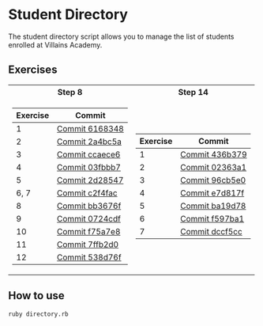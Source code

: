 # Student Directory #

The student directory script allows you to manage the list of students enrolled
at Villains Academy.

## Exercises ##

<table>
<tr><th>Step 8</th><th>Step 14</th></tr>
<tr><td>

| Exercise | Commit |
| - | -- |
| 1 | [Commit 6168348](https://github.com/antcin/student-directory/commit/61683485e95b8c213f0ac89cd1243c77982c184a) |
| 2 | [Commit 2a4bc5a](https://github.com/antcin/student-directory/commit/2a4bc5aef68df81d5d1d82a03e4b6030f48cf803) |
| 3 | [Commit ccaece6](https://github.com/antcin/student-directory/commit/ccaece6df75baf8a51e8f44316714b8d0e1c8f50) |
| 4 | [Commit 03fbbb7](https://github.com/antcin/student-directory/commit/03fbbb7cb0b792014da641a1dafdcb4d15fa175a) |
| 5 | [Commit 2d28547](https://github.com/antcin/student-directory/commit/2d28547afdd39bbf30608f2daf748c3242f047cb) |
| 6, 7| [Commit c2f4fac](https://github.com/antcin/student-directory/commit/c2f4fac9582b7cf057722395a8e5cfe7c86458f9) |
| 8 | [Commit bb3676f](https://github.com/antcin/student-directory/commit/0724cdf78faa406192c90ad1c1d8c613d5f7d30e) |
| 9 | [Commit 0724cdf](https://github.com/antcin/student-directory/commit/bb3676fb40068d55e6f39757dc024934ea0298f0) |
| 10 | [Commit f75a7e8](https://github.com/antcin/student-directory/commit/449081bf86be2c4279ccd46558055c9beb5405b0) |
| 11 | [Commit 7ffb2d0](https://github.com/antcin/student-directory/commit/7ffb2d0a3c5872588099a5ff32cbf0dcd931b1b3) |
| 12 | [Commit 538d76f](https://github.com/antcin/student-directory/commit/538d76ffebb9d2a596a01f7eb4cacb1c56159f91) |

</td><td>

| Exercise | Commit |
| - | -- |
| 1 | [Commit 436b379](https://github.com/antcin/student-directory/commit/436b379cbafeaeb7895e071b739ea3ab2828cc5c) |
| 2 | [Commit 02363a1](https://github.com/antcin/student-directory/commit/02363a175464269c73226e430281c9725df07503) |
| 3 | [Commit 96cb5e0](https://github.com/antcin/student-directory/commit/96cb5e01a4e96c58296ec96927e2a80b08307cbb) |
| 4 | [Commit e7d817f](https://github.com/antcin/student-directory/commit/e7d817ffce0ae71d7f814e5f02e870dcbb69a106) |
| 5 | [Commit ba19d78](https://github.com/antcin/student-directory/commit/ba19d78d310f2473c8e898a87731281938fa2c43) |
| 6 | [Commit f597ba1](https://github.com/antcin/student-directory/commit/f597ba135dfa3f55293388a0be8292c71b227f41) |
| 7 | [Commit dccf5cc](https://github.com/antcin/student-directory/commit/dccf5cccf6c7a7849894920d4b78caac874fc4ab) |


</td></tr> </table>

## How to use ##

```shell
ruby directory.rb
```
